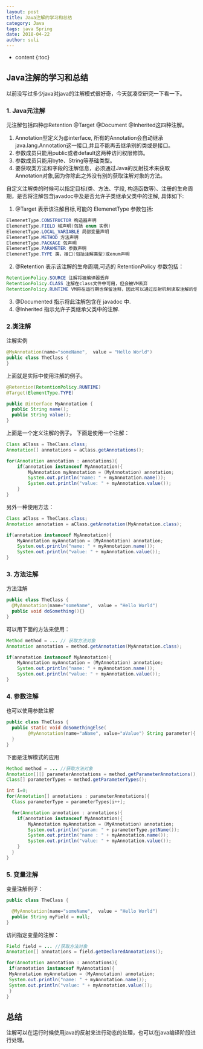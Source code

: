 ```yaml
---
layout: post
title: Java注解的学习和总结
category: Java
tags: java Spring
date: 2018-04-22
author: suli
---
```

* content
{:toc}

## Java注解的学习和总结

以前没写过多少java对java的注解模式很好奇，今天就凑空研究一下看一下。
### 1. Java元注解
元注解包括四种@Retention @Target @Document @Inherited这四种注解。
1. Annotation型定义为@interface, 所有的Annotation会自动继承java.lang.Annotation这一接口,并且不能再去继承别的类或是接口。
2. 参数成员只能用public或者default这两种访问权限修饰。
3. 参数成员只能用byte、String等基础类型。
4. 要获取类方法和字段的注解信息，必须通过Java的反射技术来获取Annotation对象,因为你除此之外没有别的获取注解对象的方法。








自定义注解类的时候可以指定目标(类、方法、字段, 构造函数等)、注册的生命周期，是否将注解包含javadoc中及是否允许子类继承父类中的注解, 具体如下:

1. @Target 表示该注解目标,可能的 ElemenetType 参数包括: 
  ```java
  ElemenetType.CONSTRUCTOR 构造器声明
  ElemenetType.FIELD 域声明(包括 enum 实例) 
  ElemenetType.LOCAL_VARIABLE 局部变量声明 
  ElemenetType.METHOD 方法声明 
  ElemenetType.PACKAGE 包声明 
  ElemenetType.PARAMETER 参数声明 
  ElemenetType.TYPE 类，接口(包括注解类型)或enum声明
  ```  
2. @Retention 表示该注解的生命周期,可选的 RetentionPolicy 参数包括：

  ```java
  RetentionPolicy.SOURCE 注解将被编译器丢弃 
  RetentionPolicy.CLASS 注解在class文件中可用，但会被VM丢弃 
  RetentionPolicy.RUNTIME VM将在运行期也保留注释，因此可以通过反射机制读取注解的信息
  ```
3. @Documented 指示将此注解包含在 javadoc 中.
4. @Inherited 指示允许子类继承父类中的注解.

### 2.类注解
注解实例
```java
@MyAnnotation(name="someName",  value = "Hello World")
public class TheClass {
}
```
上面就是实际中使用注解的例子。
```java
@Retention(RetentionPolicy.RUNTIME)
@Target(ElementType.TYPE)

public @interface MyAnnotation {
  public String name();
  public String value();
}
```
上面是一个定义注解的例子。
下面是使用一个注解：
```java
Class aClass = TheClass.class;
Annotation[] annotations = aClass.getAnnotations();

for(Annotation annotation : annotations){
    if(annotation instanceof MyAnnotation){
        MyAnnotation myAnnotation = (MyAnnotation) annotation;
        System.out.println("name: " + myAnnotation.name());
        System.out.println("value: " + myAnnotation.value());
    }
}
```
另外一种使用方法：
```java
Class aClass = TheClass.class;
Annotation annotation = aClass.getAnnotation(MyAnnotation.class);

if(annotation instanceof MyAnnotation){
    MyAnnotation myAnnotation = (MyAnnotation) annotation;
    System.out.println("name: " + myAnnotation.name());
    System.out.println("value: " + myAnnotation.value());
}
```
### 3. 方法注解
方法注解
```java
public class TheClass {
  @MyAnnotation(name="someName",  value = "Hello World")
  public void doSomething(){}
}
```  
可以用下面的方法来使用：
```java
Method method = ... // 获取方法对象
Annotation annotation = method.getAnnotation(MyAnnotation.class);

if(annotation instanceof MyAnnotation){
    MyAnnotation myAnnotation = (MyAnnotation) annotation;
    System.out.println("name: " + myAnnotation.name());
    System.out.println("value: " + myAnnotation.value());
}
```  
### 4. 参数注解
也可以使用参数注解
```java
public class TheClass {
  public static void doSomethingElse(
        @MyAnnotation(name="aName", value="aValue") String parameter){
  }
}
```
下面是注解模式的应用  
```java
Method method = ... //获取方法对象
Annotation[][] parameterAnnotations = method.getParameterAnnotations();
Class[] parameterTypes = method.getParameterTypes();

int i=0;
for(Annotation[] annotations : parameterAnnotations){
  Class parameterType = parameterTypes[i++];

  for(Annotation annotation : annotations){
    if(annotation instanceof MyAnnotation){
        MyAnnotation myAnnotation = (MyAnnotation) annotation;
        System.out.println("param: " + parameterType.getName());
        System.out.println("name : " + myAnnotation.name());
        System.out.println("value: " + myAnnotation.value());
    }
  }
}
```  
### 5. 变量注解
变量注解例子：
```java
public class TheClass {

  @MyAnnotation(name="someName",  value = "Hello World")
  public String myField = null;
}
```  
访问指定变量的注解：
```java
Field field = ... //获取方法对象
Annotation[] annotations = field.getDeclaredAnnotations();

for(Annotation annotation : annotations){
 if(annotation instanceof MyAnnotation){
 MyAnnotation myAnnotation = (MyAnnotation) annotation;
 System.out.println("name: " + myAnnotation.name());
 System.out.println("value: " + myAnnotation.value());
 }
}
```  
## 总结

注解可以在运行时候使用java的反射来进行动态的处理，也可以在java编译阶段进行处理。





